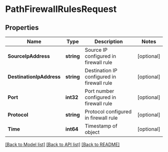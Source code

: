 # PathFirewallRulesRequest

## Properties

Name | Type | Description | Notes
------------ | ------------- | ------------- | -------------
**SourceIpAddress** | **string** | Source IP configured in firewall rule | [optional] 
**DestinationIpAddress** | **string** | Destination IP configured in firewall rule | [optional] 
**Port** | **int32** | Port number configured in firewall rule | [optional] 
**Protocol** | **string** | Protocol configured in firewall rule | [optional] 
**Time** | **int64** | Timestamp of object | [optional] 

[[Back to Model list]](../README.md#documentation-for-models) [[Back to API list]](../README.md#documentation-for-api-endpoints) [[Back to README]](../README.md)


